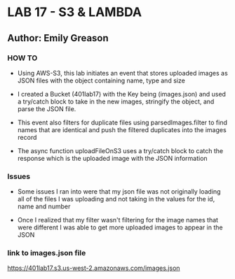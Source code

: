 # LAB 17 - S3 & LAMBDA

## Author: Emily Greason

### HOW TO

- Using AWS-S3, this lab initiates an event that stores uploaded images as JSON files with the object containing name, type and size

- I created a Bucket (401lab17) with the Key being (images.json) and used a try/catch block to take in the new images, stringify the object, and parse the JSON file.

- This event also filters for duplicate files using parsedImages.filter to find names that are identical and push the filtered duplicates into the images record

- The async function uploadFileOnS3 uses a try/catch block to catch the response which is the uploaded image with the JSON information

### Issues

- Some issues I ran into were that my json file was not originally loading all of the files I was uploading and not taking in the values for the id, name and number

- Once I realized that my filter wasn't filtering for the image names that were different I was able to get more uploaded images to appear in the JSON

### link to images.json file
https://401lab17.s3.us-west-2.amazonaws.com/images.json
